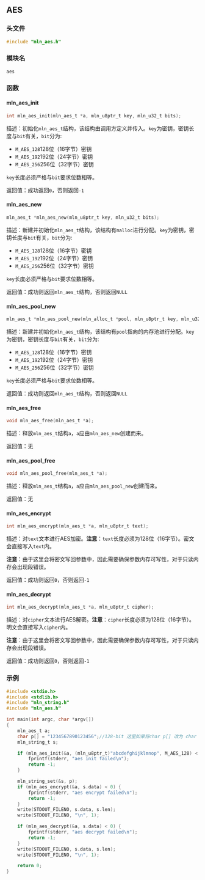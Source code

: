 ## AES



### 头文件

```c
#include "mln_aes.h"
```



### 模块名

`aes`



### 函数



#### mln_aes_init

```c
int mln_aes_init(mln_aes_t *a, mln_u8ptr_t key, mln_u32_t bits);
```

描述：初始化`mln_aes_t`结构，该结构由调用方定义并传入。`key`为密钥，密钥长度与`bit`有关，`bit`分为:

- `M_AES_128`128位（16字节）密钥
- `M_AES_192`192位（24字节）密钥
- `M_AES_256`256位（32字节）密钥

`key`长度必须严格与`bit`要求位数相等。

返回值：成功返回`0`，否则返回`-1`



#### mln_aes_new

```c
mln_aes_t *mln_aes_new(mln_u8ptr_t key, mln_u32_t bits);
```

描述：新建并初始化`mln_aes_t`结构，该结构有`malloc`进行分配。`key`为密钥，密钥长度与`bit`有关，`bit`分为:

- `M_AES_128`128位（16字节）密钥
- `M_AES_192`192位（24字节）密钥
- `M_AES_256`256位（32字节）密钥

`key`长度必须严格与`bit`要求位数相等。

返回值：成功则返回`mln_aes_t`结构，否则返回`NULL`



#### mln_aes_pool_new

```c
mln_aes_t *mln_aes_pool_new(mln_alloc_t *pool, mln_u8ptr_t key, mln_u32_t bits);
```

描述：新建并初始化`mln_aes_t`结构，该结构有`pool`指向的内存池进行分配。`key`为密钥，密钥长度与`bit`有关，`bit`分为:

- `M_AES_128`128位（16字节）密钥
- `M_AES_192`192位（24字节）密钥
- `M_AES_256`256位（32字节）密钥

`key`长度必须严格与`bit`要求位数相等。

返回值：成功则返回`mln_aes_t`结构，否则返回`NULL`



#### mln_aes_free

```c
void mln_aes_free(mln_aes_t *a);
```

描述：释放`mln_aes_t`结构`a`，`a`应由`mln_aes_new`创建而来。

返回值：无



#### mln_aes_pool_free

```c
void mln_aes_pool_free(mln_aes_t *a);
```

描述：释放`mln_aes_t`结构`a`，`a`应由`mln_aes_pool_new`创建而来。

返回值：无



#### mln_aes_encrypt

```c
int mln_aes_encrypt(mln_aes_t *a, mln_u8ptr_t text);
```

描述：对`text`文本进行AES加密。**注意**：`text`长度必须为128位（16字节）。密文会直接写入`text`内。

**注意**：由于这里会将密文写回参数中，因此需要确保参数内存可写性，对于只读内存会出现段错误。

返回值：成功则返回`0`，否则返回`-1`



#### mln_aes_decrypt

```c
int mln_aes_decrypt(mln_aes_t *a, mln_u8ptr_t cipher);
```

描述：对`cipher`文本进行AES解密。**注意**：`cipher`长度必须为128位（16字节）。明文会直接写入`cipher`内。

**注意**：由于这里会将密文写回参数中，因此需要确保参数内存可写性，对于只读内存会出现段错误。

返回值：成功则返回`0`，否则返回`-1`



### 示例

```c
#include <stdio.h>
#include <stdlib.h>
#include "mln_string.h"
#include "mln_aes.h"

int main(int argc, char *argv[])
{
    mln_aes_t a;
    char p[] = "1234567890123456";//128-bit 这里如果将char p[] 改为 char *p，则字符串内存区为只读，会导致段错误
    mln_string_t s;

    if (mln_aes_init(&a, (mln_u8ptr_t)"abcdefghijklmnop", M_AES_128) < 0) {
        fprintf(stderr, "aes init failed\n");
        return -1;
    }

    mln_string_set(&s, p);
    if (mln_aes_encrypt(&a, s.data) < 0) {
        fprintf(stderr, "aes encrypt failed\n");
        return -1;
    }
    write(STDOUT_FILENO, s.data, s.len);
    write(STDOUT_FILENO, "\n", 1);

    if (mln_aes_decrypt(&a, s.data) < 0) {
        fprintf(stderr, "aes decrypt failed\n");
        return -1;
    }
    write(STDOUT_FILENO, s.data, s.len);
    write(STDOUT_FILENO, "\n", 1);

    return 0;
}
```

